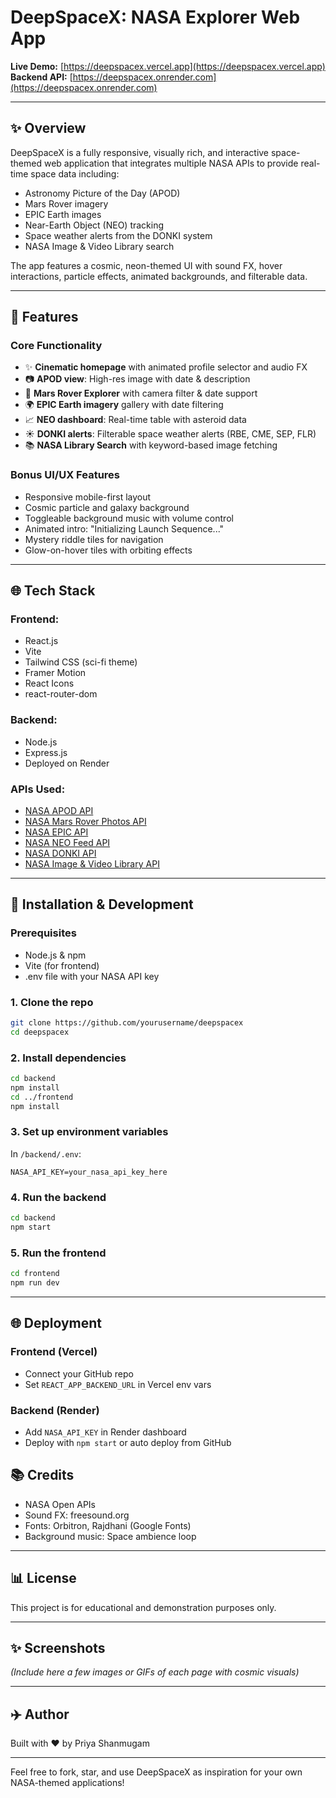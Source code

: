 # DeepSpaceX: NASA Explorer Web App

**Live Demo:** [https://deepspacex.vercel.app](https://deepspacex.vercel.app)
**Backend API:** [https://deepspacex.onrender.com](https://deepspacex.onrender.com)

---

## ✨ Overview

DeepSpaceX is a fully responsive, visually rich, and interactive space-themed web application that integrates multiple NASA APIs to provide real-time space data including:

* Astronomy Picture of the Day (APOD)
* Mars Rover imagery
* EPIC Earth images
* Near-Earth Object (NEO) tracking
* Space weather alerts from the DONKI system
* NASA Image & Video Library search

The app features a cosmic, neon-themed UI with sound FX, hover interactions, particle effects, animated backgrounds, and filterable data.

---

## 🚀 Features

### Core Functionality

* ✨ **Cinematic homepage** with animated profile selector and audio FX
* 📷 **APOD view**: High-res image with date & description
* 🚀 **Mars Rover Explorer** with camera filter & date support
* 🌍 **EPIC Earth imagery** gallery with date filtering
* 📈 **NEO dashboard**: Real-time table with asteroid data
* ☀️ **DONKI alerts**: Filterable space weather alerts (RBE, CME, SEP, FLR)
* 📚 **NASA Library Search** with keyword-based image fetching

### Bonus UI/UX Features

* Responsive mobile-first layout
* Cosmic particle and galaxy background
* Toggleable background music with volume control
* Animated intro: "Initializing Launch Sequence..."
* Mystery riddle tiles for navigation
* Glow-on-hover tiles with orbiting effects

---

## 🌐 Tech Stack

### Frontend:

* React.js
* Vite
* Tailwind CSS (sci-fi theme)
* Framer Motion
* React Icons
* react-router-dom

### Backend:

* Node.js
* Express.js
* Deployed on Render

### APIs Used:

* [NASA APOD API](https://api.nasa.gov/)
* [NASA Mars Rover Photos API](https://api.nasa.gov/)
* [NASA EPIC API](https://epic.gsfc.nasa.gov/)
* [NASA NEO Feed API](https://api.nasa.gov/)
* [NASA DONKI API](https://api.nasa.gov/)
* [NASA Image & Video Library API](https://images.nasa.gov/docs/images.nasa.gov_api_docs.pdf)

---

## 🚧 Installation & Development

### Prerequisites

* Node.js & npm
* Vite (for frontend)
* .env file with your NASA API key

### 1. Clone the repo

```bash
git clone https://github.com/yourusername/deepspacex
cd deepspacex
```

### 2. Install dependencies

```bash
cd backend
npm install
cd ../frontend
npm install
```

### 3. Set up environment variables

In `/backend/.env`:

```env
NASA_API_KEY=your_nasa_api_key_here
```

### 4. Run the backend

```bash
cd backend
npm start
```

### 5. Run the frontend

```bash
cd frontend
npm run dev
```

---

## 🌐 Deployment

### Frontend (Vercel)

* Connect your GitHub repo
* Set `REACT_APP_BACKEND_URL` in Vercel env vars

### Backend (Render)

* Add `NASA_API_KEY` in Render dashboard
* Deploy with `npm start` or auto deploy from GitHub


## 📚 Credits

* NASA Open APIs
* Sound FX: freesound.org
* Fonts: Orbitron, Rajdhani (Google Fonts)
* Background music: Space ambience loop

---

## 📊 License

This project is for educational and demonstration purposes only.

---

## ✨ Screenshots

*(Include here a few images or GIFs of each page with cosmic visuals)*

---

## ✈️ Author

Built with ❤️ by Priya Shanmugam 

---

Feel free to fork, star, and use DeepSpaceX as inspiration for your own NASA-themed applications!
